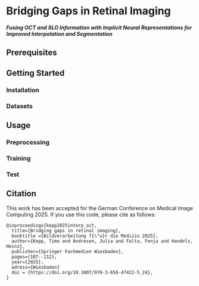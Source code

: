 # Bridging Gaps in Retinal Imaging
***Fusing OCT and SLO Information with Implicit Neural Representations for Improved Interpolation and Segmentation***
## Prerequisites
## Getting Started
### Installation
### Datasets
<!--### Structure-->
## Usage
### Preprocessing
### Training
### Test
## Citation
This work has been accepted for the German Conference on Medical Image Computing 2025. If you use this code, please cite as follows:
```
@inproceedings{kepp2025interp_oct,
  title={Bridging gaps in retinal imaging},
  booktitle ={Bildverarbeitung f{\"u}r die Medizin 2025},
  author={Kepp, Timo and Andresen, Julia and Falta, Fenja and Handels, Heinz},
  publisher={Springer Fachmedien Wiesbaden},
  pages={107--112},
  year={2025},
  adress={Wiesbaden} 
  doi = {https://doi.org/10.1007/978-3-658-47422-5_24},
}
```
